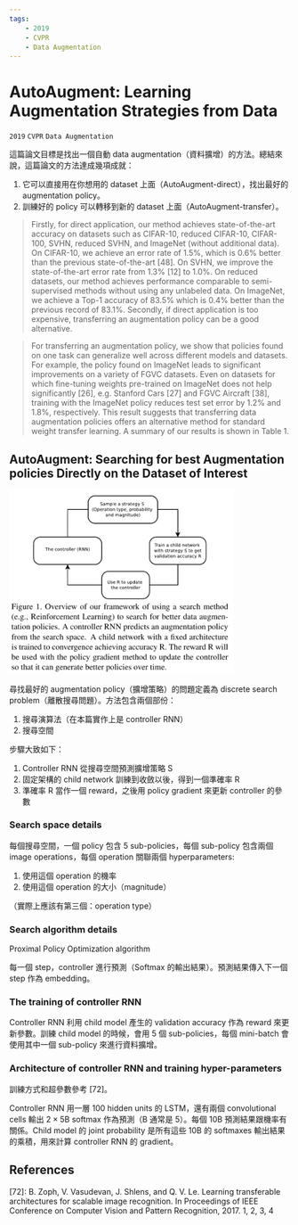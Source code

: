 ```yaml
---
tags:
    - 2019
    - CVPR
    - Data Augmentation
---
```

# AutoAugment: Learning Augmentation Strategies from Data

`2019` `CVPR` `Data Augmentation`

這篇論文目標是找出一個自動 data augmentation（資料擴增）的方法。總結來說，這篇論文的方法達成幾項成就：

1. 它可以直接用在你想用的 dataset 上面（AutoAugment-direct），找出最好的 augmentation policy。
2. 訓練好的 policy 可以轉移到新的 dataset 上面（AutoAugment-transfer）。

> Firstly, for direct application, our method achieves state-of-the-art accuracy on datasets such as CIFAR-10, reduced CIFAR-10, CIFAR-100, SVHN, reduced SVHN, and ImageNet (without additional data). On CIFAR-10, we achieve an error rate of 1.5%, which is 0.6% better than the previous state-of-the-art [48]. On SVHN, we improve the state-of-the-art error rate from 1.3% [12] to 1.0%. On reduced datasets, our method achieves performance comparable to semi-supervised methods without using any unlabeled data. On ImageNet, we achieve a Top-1 accuracy of 83.5% which is 0.4% better than the previous record of 83.1%. Secondly, if direct application is too expensive, transferring an augmentation policy can be a good alternative.

> For transferring an augmentation policy, we show that policies found on one task can generalize well across different models and datasets. For example, the policy found on ImageNet leads to significant improvements on a variety of FGVC datasets. Even on datasets for which fine-tuning weights pre-trained on ImageNet does not help significantly [26], e.g. Stanford Cars [27] and FGVC Aircraft [38], training with the ImageNet policy reduces test set error by 1.2% and 1.8%, respectively. This result suggests that transferring data augmentation policies offers an alternative method for standard weight transfer learning. A summary of our results is shown in Table 1.


## AutoAugment: Searching for best Augmentation policies Directly on the Dataset of Interest

<img src="../assets/fig/2019/auto-augment-learning-augmentation-strategies-from-data/1.png" width="80%">

尋找最好的 augmentation policy（擴增策略）的問題定義為 discrete search problem（離散搜尋問題）。方法包含兩個部份：
1. 搜尋演算法（在本篇實作上是 controller RNN）
2. 搜尋空間

步驟大致如下：
1. Controller RNN 從搜尋空間預測擴增策略 S
2. 固定架構的 child network 訓練到收斂以後，得到一個準確率 R
3. 準確率 R 當作一個 reward，之後用 policy gradient 來更新 controller 的參數


### Search space details

每個搜尋空間，一個 policy 包含 5 sub-policies，每個 sub-policy 包含兩個 image operations，每個 operation 關聯兩個 hyperparameters:
1. 使用這個 operation 的機率
2. 使用這個 operation 的大小（magnitude）

（實際上應該有第三個：operation type）


### Search algorithm details

Proximal Policy Optimization algorithm 

每一個 step，controller 進行預測（Softmax 的輸出結果）。預測結果傳入下一個 step 作為 embedding。


### The training of controller RNN

Controller RNN 利用 child model 產生的 validation accuracy 作為 reward 來更新參數。訓練 child model 的時候，會用 5 個 sub-policies，每個 mini-batch 會使用其中一個 sub-policy 來進行資料擴增。

### Architecture of controller RNN and training hyper-parameters

訓練方式和超參數參考 [72]。

Controller RNN 用一層 100 hidden units 的 LSTM，還有兩個 convolutional cells 輸出 $2 \times 5$B softmax 作為預測（B 通常是 5）。每個 10B 預測結果跟機率有關係。Child model 的 joint probability 是所有這些 10B 的 softmaxes 輸出結果的乘積，用來計算 controller RNN 的 gradient。

## References

[72]: B. Zoph, V. Vasudevan, J. Shlens, and Q. V. Le. Learning transferable architectures for scalable image recognition. In Proceedings of IEEE Conference on Computer Vision and Pattern Recognition, 2017. 1, 2, 3, 4
